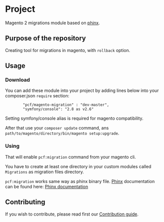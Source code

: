 # Project
Magento 2 migrations module based on [phinx](https://github.com/cakephp/phinx).

## Purpose of the repository
Creating tool for migrations in magento, with `rollback` option.

## Usage

### Download
You can add these module into your project by adding lines below into your composer.json `require` section:
```
        "pcf/magento-migration" : "dev-master",
        "symfony/console": "2.8 as v2.6"
```
Setting symfony/console alias is required for magento compatibility.

After that use your `composer update` command, ans `path/to/magento/directory/bin/magento setup:upgrade`.

### Using
That will enable `pcf:migration` command from your magento cli.

You have to create at least one directory in your custom modules called `Migrations` as migration files directory.

`pcf:migration` works same way as phinx binary file. [Phinx](https://github.com/cakephp/phinx) documentation can be found here: [Phinx documentation](http://docs.phinx.org)

## Contributing

If you wish to contribute, please read first our [Contribution guide](CONTRIBUTING.md).
